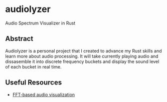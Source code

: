 # audiolyzer
Audio Spectrum Visualizer in Rust

## Abstract

Audiolyzer is a personal project that I created to advance my Rust skills and learn more about audio processing. It will take currently playing audio and dissasemble it into discrete frequency buckets and display the sound level of each bucket in real time.


## Useful Resources

- [FFT-based audio visualization](https://dlbeer.co.nz/articles/fftvis.html)